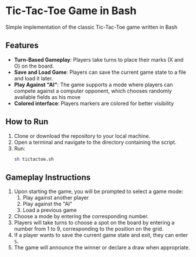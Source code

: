 # Tic-Tac-Toe Game in Bash
Simple implementation of the classic Tic-Tac-Toe game written in Bash

## Features

- **Turn-Based Gameplay**: Players take turns to place their marks (X and O) on the board.
- **Save and Load Game**: Players can save the current game state to a file and load it later.
- **Play Against "AI"**: The game supports a mode where players can compete against a computer opponent, which chooses randomly available fields as his move
- **Colored interface**: Players markers are colored for better visibility

## How to Run

1. Clone or download the repository to your local machine.
2. Open a terminal and navigate to the directory containing the script.
3. Run:
   ```bash
   sh tictactoe.sh
   ```

## Gameplay Instructions

1. Upon starting the game, you will be prompted to select a game mode:
    1. Play against another player
    2. Play against the "AI"
    3. Load a previous game
2. Choose a mode by entering the corresponding number.
3. Players will take turns to choose a spot on the board by entering a number from $1$ to $9$, corresponding to the position on the grid.
4. If a player wants to save the current game state and exit, they can enter `S`.
5. The game will announce the winner or declare a draw when appropriate.
